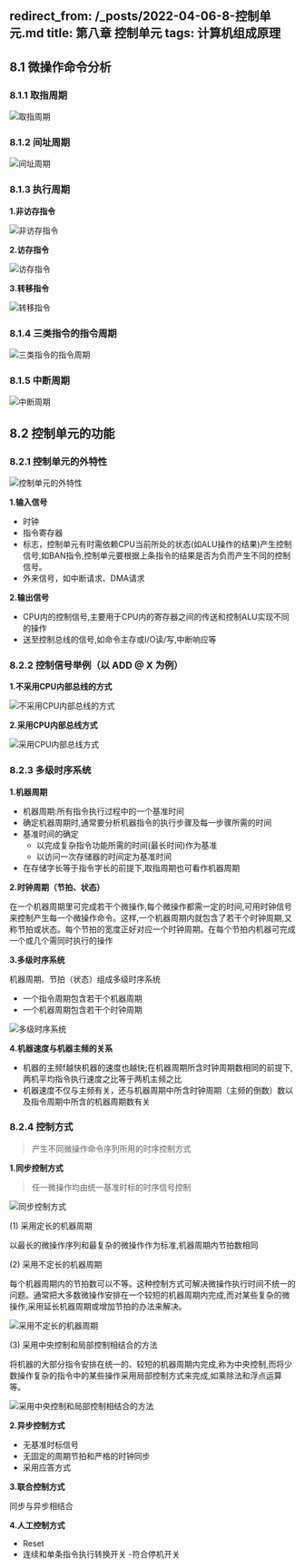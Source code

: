 redirect_from: /_posts/2022-04-06-8-控制单元.md
title: 第八章 控制单元
tags: 计算机组成原理
---

## 8.1 微操作命令分析

### 8.1.1 取指周期

![取指周期](/assets/image/计算机组成原理/控制单元/取指周期.jpg)

### 8.1.2 间址周期

![间址周期](/assets/image/计算机组成原理/控制单元/间址周期.jpg)

### 8.1.3 执行周期

**1.非访存指令**

![非访存指令](/assets/image/计算机组成原理/控制单元/非访存指令执行周期.jpg)

**2.访存指令**

![访存指令](/assets/image/计算机组成原理/控制单元/访存指令执行周期.jpg)

**3.转移指令**

![转移指令](/assets/image/计算机组成原理/控制单元/转移指令执行周期.jpg)


### 8.1.4 三类指令的指令周期

![三类指令的指令周期](/assets/image/计算机组成原理/控制单元/三类指令的指令周期.jpg)


### 8.1.5 中断周期

![中断周期](/assets/image/计算机组成原理/控制单元/中断周期.jpg)

## 8.2 控制单元的功能

### 8.2.1 控制单元的外特性

![控制单元的外特性](/assets/image/计算机组成原理/控制单元/控制单元的外特性.jpg)

**1.输入信号**

- 时钟
- 指令寄存器
- 标志，控制单元有时需依赖CPU当前所处的状态(如ALU操作的结果)产生控制信号,如BAN指令,控制单元要根据上条指令的结果是否为负而产生不同的控制信号。
- 外来信号，如中断请求、DMA请求

**2.输出信号**

- CPU内的控制信号,主要用于CPU内的寄存器之间的传送和控制ALU实现不同的操作
- 送至控制总线的信号,如命令主存或I/O读/写,中断响应等

### 8.2.2 控制信号举例（以 ADD @ X  为例）

**1.不采用CPU内部总线的方式**

![不采用CPU内部总线的方式](/assets/image/计算机组成原理/控制单元/不采用CPU内部总线的方式.jpg)

**2.采用CPU内部总线方式**

![采用CPU内部总线方式](/assets/image/计算机组成原理/控制单元/采用CPU内部总线方式.jpg)

### 8.2.3 多级时序系统

**1.机器周期**

- 机器周期:所有指令执行过程中的一个基准时间
- 确定机器周期时,通常要分析机器指令的执行步骤及每一步骤所需的时间
- 基准时间的确定
    - 以完成复杂指令功能所需的时间(最长时间)作为基准
    - 以访问一次存储器的时间定为基准时间
- 在存储字长等于指令字长的前提下,取指周期也可看作机器周期    

**2.时钟周期（节拍、状态）**

在一个机器周期里可完成若干个微操作,每个微操作都需一定的时间,可用时钟信号来控制产生每一个微操作命令。这样,一个机器周期内就包含了若干个时钟周期,又称节拍或状态。每个节拍的宽度正好对应一个时钟周期。在每个节拍内机器可完成一个或几个需同时执行的操作

**3.多级时序系统**

机器周期、节拍（状态）组成多级时序系统

- 一个指令周期包含若干个机器周期
- 一个机器周期包含若干个时钟周期

![多级时序系统](/assets/image/计算机组成原理/控制单元/多级时序系统.jpg)

**4.机器速度与机器主频的关系**

- 机器的主频f越快机器的速度也越快;在机器周期所含时钟周期数相同的前提下,两机平均指令执行速度之比等于两机主频之比
- 机器速度不仅与主频有关，还与机器周期中所含时钟周期（主频的倒数）数以及指令周期中所含的机器周期数有关

### 8.2.4 控制方式 

> 产生不同微操作命令序列所用的时序控制方式

**1.同步控制方式**

> 任一微操作均由统一基准时标的时序信号控制

![同步控制方式](/assets/image/计算机组成原理/控制单元/同步控制方式.jpg)

(1) 采用定长的机器周期

以最长的微操作序列和最复杂的微操作作为标准,机器周期内节拍数相同

(2) 采用不定长的机器周期

每个机器周期内的节拍数可以不等。这种控制方式可解决微操作执行时间不统一的问题。通常把大多数微操作安排在一个较短的机器周期内完成,而对某些复杂的微操作,采用延长机器周期或增加节拍的办法来解决。

![采用不定长的机器周期](/assets/image/计算机组成原理/控制单元/采用不定长的机器周期.jpg)

(3) 采用中央控制和局部控制相结合的方法

将机器的大部分指令安排在统一的、较短的机器周期内完成,称为中央控制,而将少数操作复杂的指令中的某些操作采用局部控制方式来完成,如乘除法和浮点运算等。

![采用中央控制和局部控制相结合的方法](/assets/image/计算机组成原理/控制单元/采用中央控制和局部控制相结合的方法.jpg)

**2.异步控制方式**

- 无基准时标信号 
- 无固定的周期节拍和严格的时钟同步
- 采用应答方式

**3.联合控制方式**

同步与异步相结合

**4.人工控制方式**

- Reset
- 连续和单条指令执行转换开关
-符合停机开关
